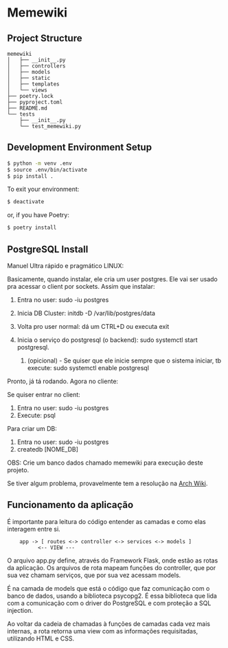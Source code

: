 # Memewiki

## Project Structure

```tree
memewiki
│   ├── __init__.py
│   ├── controllers
│   ├── models
│   ├── static
│   ├── templates
│   └── views
├── poetry.lock
├── pyproject.toml
├── README.md
└── tests
    ├── __init__.py
    └── test_memewiki.py
```


## Development Environment Setup

```bash
$ python -m venv .env
$ source .env/bin/activate
$ pip install .
```
To exit your environment:

```bash
$ deactivate
```

or, if you have Poetry:

```bash
$ poetry install
```

## PostgreSQL Install

Manuel Ultra rápido e pragmático LINUX:

Basicamente, quando instalar, ele cria um user postgres. Ele vai ser usado pra acessar o client por sockets.
Assim que instalar:

1. Entra no user: sudo -iu postgres

2. Inicia DB Cluster: initdb -D /var/lib/postgres/data

3. Volta pro user normal: dá um CTRL+D ou executa exit

4. Inicia o serviço do postgresql (o backend): sudo systemctl start postgresql.
    1. (opicional) - Se quiser que ele inicie sempre que o sistema iniciar, tb execute: sudo systemctl enable postgresql

Pronto, já tá rodando. Agora no cliente:

Se quiser entrar no client: 

1. Entra no user: sudo -iu postgres
2. Execute: psql

Para criar um DB:

1. Entra no user: sudo -iu postgres
2. createdb [NOME_DB]

OBS: Crie um banco dados chamado memewiki para execução deste projeto.

Se tiver algum problema, provavelmente tem a resolução na [Arch Wiki](https://wiki.archlinux.org/title/PostgreSQL).


## Funcionamento da aplicação

É importante para leitura do código entender as camadas e como elas interagem entre si.

```
    app -> [ routes <-> controller <-> services <-> models ]
          <-- VIEW ---    
```

O arquivo app.py define, através do Framework Flask, onde estão as rotas da aplicação. Os arquivos de rota mapeam funções do controller, que por sua vez chamam serviços, que por sua vez acessam models.

É na camada de models que está o código que faz comunicação com o banco de dados, usando a biblioteca psycopg2. É essa biblioteca que lida com a comunicação com o driver do PostgreSQL e com proteção a SQL injection.

Ao voltar da cadeia de chamadas à funções de camadas cada vez mais internas, a rota retorna uma view com as informações requisitadas, utilizando HTML e CSS.